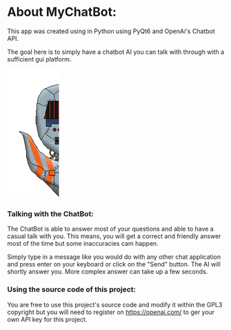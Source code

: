 # About MyChatBot:

This app was created using in Python using PyQt6 and OpenAi's Chatbot API.

The goal here is to simply have a chatbot AI you can talk with through with a sufficient gui platform.

![](image/bot.gif)

### Talking with the ChatBot:

The ChatBot is able to answer most of your questions and able to have a casual talk with you. This means, you will get a correct and friendly answer most of the time but some inaccuracies cam happen.

Simply type in a message like you would do with any other chat application and press enter on your keyboard or click on the "Send" button. The AI will shortly answer you. More complex answer can take up a few seconds.

### Using the source code of this project:

You are free to use this project's source code and modify it within the GPL3 copyright but you will need to register on https://openai.com/ to ger your own API key for this project.
